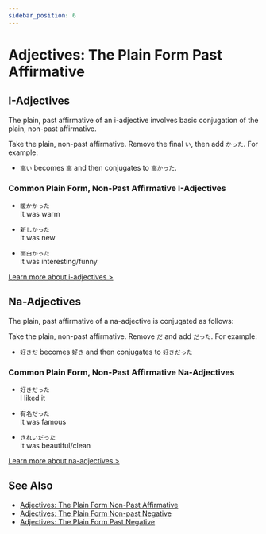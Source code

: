 ```yaml
---
sidebar_position: 6
---
```


# Adjectives: The Plain Form Past Affirmative

## I-Adjectives

The plain, past affirmative of an i-adjective involves basic conjugation of the plain, non-past affirmative.

Take the plain, non-past affirmative. Remove the final `い`, then add `かった`. For example:

- `高い` becomes `高` and then conjugates to `高かった`.

### Common Plain Form, Non-Past Affirmative I-Adjectives

- ``暖かかった``  
  It was warm

- ``新しかった``  
  It was new

- ``面白かった``  
  It was interesting/funny

[Learn more about i-adjectives >](i-adjectives)

## Na-Adjectives

The plain, past affirmative of a na-adjective is conjugated as follows:

Take the plain, non-past affirmative. Remove `だ` and add `だった`. For example:  

- `好きだ` becomes `好き` and then conjugates to `好きだった`

### Common Plain Form, Non-Past Affirmative Na-Adjectives

- ``好きだった``  
  I liked it

- ``有名だった``  
  It was famous

- ``きれいだった``  
  It was beautiful/clean

[Learn more about na-adjectives >](adjective-naform)

## See Also

- [Adjectives: The Plain Form Non-Past Affirmative](adjective-informalpresentaffirmative)
- [Adjectives: The Plain Form Non-past Negative](adjective-informalpresentnegative)
- [Adjectives: The Plain Form Past Negative](adjective-informalpastnegative)
